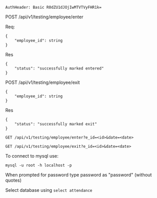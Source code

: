 ```AuthHeader: Basic R0dZU1dJOjIwMTVTVyFHR1k=```

POST /api/v1/testing/employee/enter

Req:
```
{
	"employee_id": string
}
```
Res

```
{
	"status": "successfully marked entered"
}
```

POST /api/v1/testing/employee/exit

```
{
	"employee_id": string
}
```
Res

```
{
	"status": "successfully marked exit"
}
```

```
GET /api/v1/testing/employee/enter?e_id=<id>&date=<date>
```
```
GET /api/v1/testing/employee/exit?e_id=<id>&date=<date>
```

To connect to mysql use:

```
mysql -u root -h localhost -p
```
When prompted for password type password as "password" (without quotes)

Select database using
```select attendance```

